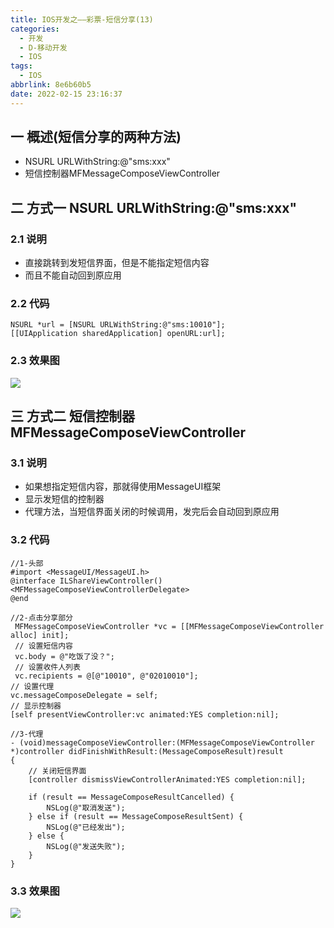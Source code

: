 ```yaml
---
title: IOS开发之——彩票-短信分享(13)
categories:
  - 开发
  - D-移动开发
  - IOS
tags:
  - IOS
abbrlink: 8e6b60b5
date: 2022-02-15 23:16:37
---
```

## 一 概述(短信分享的两种方法)

* NSURL URLWithString:@"sms:xxx"
* 短信控制器MFMessageComposeViewController

<!--more-->

## 二 方式一 NSURL URLWithString:@"sms:xxx"

### 2.1 说明

* 直接跳转到发短信界面，但是不能指定短信内容
* 而且不能自动回到原应用

### 2.2 代码

```
NSURL *url = [NSURL URLWithString:@"sms:10010"];
[[UIApplication sharedApplication] openURL:url];
```

### 2.3 效果图

![][1]

## 三 方式二 短信控制器MFMessageComposeViewController

### 3.1 说明

* 如果想指定短信内容，那就得使用MessageUI框架
* 显示发短信的控制器
* 代理方法，当短信界面关闭的时候调用，发完后会自动回到原应用

### 3.2 代码

```
//1-头部
#import <MessageUI/MessageUI.h>
@interface ILShareViewController()<MFMessageComposeViewControllerDelegate>
@end

//2-点击分享部分
 MFMessageComposeViewController *vc = [[MFMessageComposeViewController alloc] init];
 // 设置短信内容
 vc.body = @"吃饭了没？";
 // 设置收件人列表
 vc.recipients = @[@"10010", @"02010010"];
// 设置代理
vc.messageComposeDelegate = self;
// 显示控制器
[self presentViewController:vc animated:YES completion:nil];

//3-代理
- (void)messageComposeViewController:(MFMessageComposeViewController *)controller didFinishWithResult:(MessageComposeResult)result
{
    // 关闭短信界面
    [controller dismissViewControllerAnimated:YES completion:nil];
    
    if (result == MessageComposeResultCancelled) {
        NSLog(@"取消发送");
    } else if (result == MessageComposeResultSent) {
        NSLog(@"已经发出");
    } else {
        NSLog(@"发送失败");
    }
}
```

### 3.3 效果图
![][2]


[1]:https://jsd.onmicrosoft.cn/gh/PGzxc/CDN/blog-ios/ios-caipiao-share-sms-way-1.png
[2]:https://jsd.onmicrosoft.cn/gh/PGzxc/CDN/blog-ios/ios-caipiao-share-sms-way-2.png